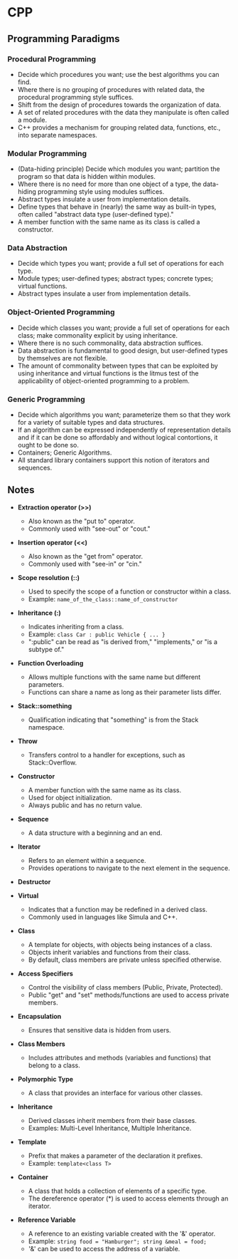# CPP

## Programming Paradigms

### Procedural Programming
- Decide which procedures you want; use the best algorithms you can find.
- Where there is no grouping of procedures with related data, the procedural programming style suffices.
- Shift from the design of procedures towards the organization of data.
- A set of related procedures with the data they manipulate is often called a module.
- C++ provides a mechanism for grouping related data, functions, etc., into separate namespaces.

### Modular Programming
- (Data-hiding principle) Decide which modules you want; partition the program so that data is hidden within modules.
- Where there is no need for more than one object of a type, the data-hiding programming style using modules suffices.
- Abstract types insulate a user from implementation details.
- Define types that behave in (nearly) the same way as built-in types, often called "abstract data type (user-defined type)."
- A member function with the same name as its class is called a constructor.

### Data Abstraction
- Decide which types you want; provide a full set of operations for each type.
- Module types; user-defined types; abstract types; concrete types; virtual functions.
- Abstract types insulate a user from implementation details.

### Object-Oriented Programming
- Decide which classes you want; provide a full set of operations for each class; make commonality explicit by using inheritance.
- Where there is no such commonality, data abstraction suffices.
- Data abstraction is fundamental to good design, but user-defined types by themselves are not flexible.
- The amount of commonality between types that can be exploited by using inheritance and virtual functions is the litmus test of the applicability of object-oriented programming to a problem.

### Generic Programming
- Decide which algorithms you want; parameterize them so that they work for a variety of suitable types and data structures.
- If an algorithm can be expressed independently of representation details and if it can be done so affordably and without logical contortions, it ought to be done so.
- Containers; Generic Algorithms.
- All standard library containers support this notion of iterators and sequences.

## Notes

- **Extraction operator (>>)**
  - Also known as the "put to" operator.
  - Commonly used with "see-out" or "cout."

- **Insertion operator (<<)**
  - Also known as the "get from" operator.
  - Commonly used with "see-in" or "cin."

- **Scope resolution (::)**
  - Used to specify the scope of a function or constructor within a class.
  - Example: `name_of_the_class::name_of_constructor`

- **Inheritance (:)**
  - Indicates inheriting from a class.
  - Example: `class Car : public Vehicle { ... }`
  - ":public" can be read as "is derived from," "implements," or "is a subtype of."

- **Function Overloading**
  - Allows multiple functions with the same name but different parameters.
  - Functions can share a name as long as their parameter lists differ.

- **Stack::something**
  - Qualification indicating that "something" is from the Stack namespace.

- **Throw**
  - Transfers control to a handler for exceptions, such as Stack::Overflow.

- **Constructor**
  - A member function with the same name as its class.
  - Used for object initialization.
  - Always public and has no return value.

- **Sequence**
  - A data structure with a beginning and an end.

- **Iterator**
  - Refers to an element within a sequence.
  - Provides operations to navigate to the next element in the sequence.

- **Destructor**

- **Virtual**
  - Indicates that a function may be redefined in a derived class.
  - Commonly used in languages like Simula and C++.

- **Class**
  - A template for objects, with objects being instances of a class.
  - Objects inherit variables and functions from their class.
  - By default, class members are private unless specified otherwise.

- **Access Specifiers**
  - Control the visibility of class members (Public, Private, Protected).
  - Public "get" and "set" methods/functions are used to access private members.

- **Encapsulation**
  - Ensures that sensitive data is hidden from users.

- **Class Members**
  - Includes attributes and methods (variables and functions) that belong to a class.

- **Polymorphic Type**
  - A class that provides an interface for various other classes.

- **Inheritance**
  - Derived classes inherit members from their base classes.
  - Examples: Multi-Level Inheritance, Multiple Inheritance.

- **Template**
  - Prefix that makes a parameter of the declaration it prefixes.
  - Example: `template<class T>`

- **Container**
  - A class that holds a collection of elements of a specific type.
  - The dereference operator (*) is used to access elements through an iterator.

- **Reference Variable**
  - A reference to an existing variable created with the '&' operator.
  - Example: `string food = "Hamburger"; string &meal = food;`
  - '&' can be used to access the address of a variable.

